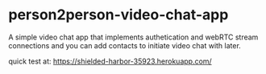 # person2person-video-chat-app
A simple video chat app that implements authetication and webRTC stream connections and you can add contacts to initiate video chat with later.

quick test at: https://shielded-harbor-35923.herokuapp.com/
